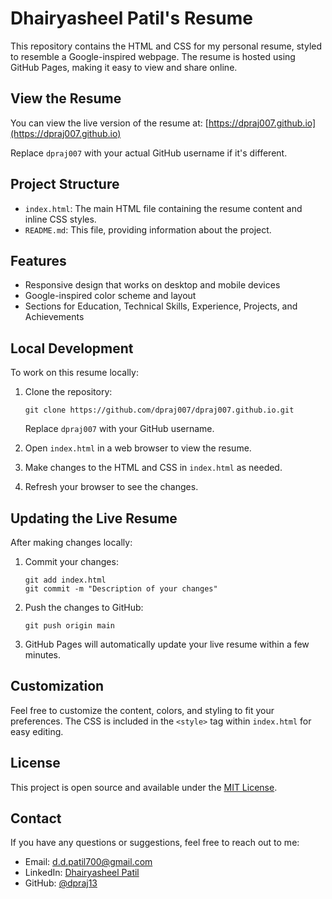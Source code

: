# Dhairyasheel Patil's Resume

This repository contains the HTML and CSS for my personal resume, styled to resemble a Google-inspired webpage. The resume is hosted using GitHub Pages, making it easy to view and share online.

## View the Resume

You can view the live version of the resume at: [https://dpraj007.github.io](https://dpraj007.github.io)

Replace `dpraj007` with your actual GitHub username if it's different.

## Project Structure

- `index.html`: The main HTML file containing the resume content and inline CSS styles.
- `README.md`: This file, providing information about the project.

## Features

- Responsive design that works on desktop and mobile devices
- Google-inspired color scheme and layout
- Sections for Education, Technical Skills, Experience, Projects, and Achievements

## Local Development

To work on this resume locally:

1. Clone the repository:
   ```
   git clone https://github.com/dpraj007/dpraj007.github.io.git
   ```
   Replace `dpraj007` with your GitHub username.

2. Open `index.html` in a web browser to view the resume.

3. Make changes to the HTML and CSS in `index.html` as needed.

4. Refresh your browser to see the changes.

## Updating the Live Resume

After making changes locally:

1. Commit your changes:
   ```
   git add index.html
   git commit -m "Description of your changes"
   ```

2. Push the changes to GitHub:
   ```
   git push origin main
   ```

3. GitHub Pages will automatically update your live resume within a few minutes.

## Customization

Feel free to customize the content, colors, and styling to fit your preferences. The CSS is included in the `<style>` tag within `index.html` for easy editing.

## License

This project is open source and available under the [MIT License](LICENSE).

## Contact

If you have any questions or suggestions, feel free to reach out to me:

- Email: [d.d.patil700@gmail.com](mailto:d.d.patil700@gmail.com)
- LinkedIn: [Dhairyasheel Patil](https://www.linkedin.com/in/dhairyasheel-patil-1013b199/)
- GitHub: [@dpraj13](https://github.com/dpraj13)

